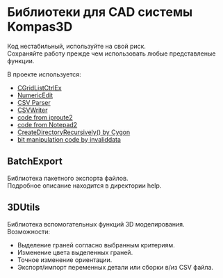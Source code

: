 # Библиотеки для CAD системы Kompas3D

Код нестабильный, используйте на свой риск.  
Сохраняйте работу прежде чем использовать любые представленые функции.

В проекте используется:
 * [CGridListCtrlEx](https://www.codeproject.com/Articles/29064/CGridListCtrlEx-Grid-Control-Based-on-CListCtrl)
 * [NumericEdit](https://github.com/mghini/numeric-edit)
 * [CSV Parser](https://github.com/AriaFallah/csv-parser)
 * [CSVWriter](https://github.com/al-eax/CSVWriter)
 * [code from iproute2](https://mirrors.edge.kernel.org/pub/linux/utils/net/iproute2/)
 * [code from Notepad2](https://www.flos-freeware.ch/notepad2.html)
 * [CreateDirectoryRecursively() by Cygon](http://blog.nuclex-games.com/2012/06/how-to-create-directories-recursively-with-win32/)
 * [bit manipulation code by invaliddata](https://stackoverflow.com/questions/3142867/finding-bit-positions-in-an-unsigned-32-bit-integer)

## BatchExport
Библиотека пакетного экспорта файлов.  
Подробное описание находится в директории help.

## 3DUtils
Библиотека вспомогательных функций 3D моделирования.  
Возможности:
 * Выделение граней согласно выбранным критериям.
 * Изменение цвета выделенных граней.
 * Точное изменение ориентации.
 * Экспорт/импорт переменных детали или сборки в/из CSV файла.
